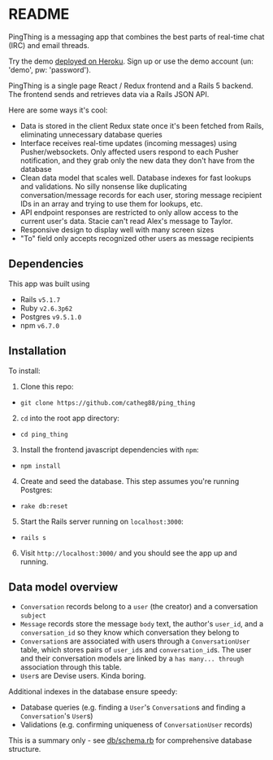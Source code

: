 # README

PingThing is a messaging app that combines the best parts of real-time chat (IRC) and email threads.

Try the demo [deployed on Heroku](https://pingthing.herokuapp.com/). Sign up or use the demo account (un: 'demo', pw: 'password').

PingThing is a single page React / Redux frontend and a Rails 5 backend. The frontend sends and retrieves data via a Rails JSON API.

Here are some ways it's cool:
* Data is stored in the client Redux state once it's been fetched from Rails, eliminating unnecessary database queries
* Interface receives real-time updates (incoming messages) using Pusher/websockets. Only affected users respond to each Pusher notification, and they grab only the new data they don't have from the database
* Clean data model that scales well. Database indexes for fast lookups and validations. No silly nonsense like duplicating conversation/message records for each user, storing message recipient IDs in an array and trying to use them for lookups, etc.
* API endpoint responses are restricted to only allow access to the current user's data. Stacie can't read Alex's message to Taylor.
* Responsive design to display well with many screen sizes
* "To" field only accepts recognized other users as message recipients

## Dependencies
This app was built using
* Rails `v5.1.7`
* Ruby `v2.6.3p62`
* Postgres `v9.5.1.0`
* npm `v6.7.0`

## Installation
To install:
1. Clone this repo:
  * `git clone https://github.com/catheg88/ping_thing`
2. `cd` into the root app directory:
  * `cd ping_thing`
3. Install the frontend javascript dependencies with `npm`:
  * `npm install`
4. Create and seed the database. This step assumes you're running Postgres:
  * `rake db:reset`
5. Start the Rails server running on `localhost:3000`:
  * `rails s`

6. Visit `http://localhost:3000/` and you should see the app up and running.

## Data model overview
* `Conversation` records belong to a `user` (the creator) and a conversation `subject`
* `Message` records store the message `body` text, the author's `user_id`, and a `conversation_id` so they know which conversation they belong to
* `Conversation`s are associated with users through a `ConversationUser` table, which stores pairs of `user_id`s and `conversation_id`s. The user and their conversation models are linked by a `has many... through` association through this table.
* `User`s are Devise users. Kinda boring.

Additional indexes in the database ensure speedy:
* Database queries (e.g. finding a `User`'s `Conversation`s and finding a `Conversation`'s `User`s)
* Validations (e.g. confirming uniqueness of `ConversationUser` records)

This is a summary only - see [db/schema.rb](db/schema.rb) for comprehensive database structure.
